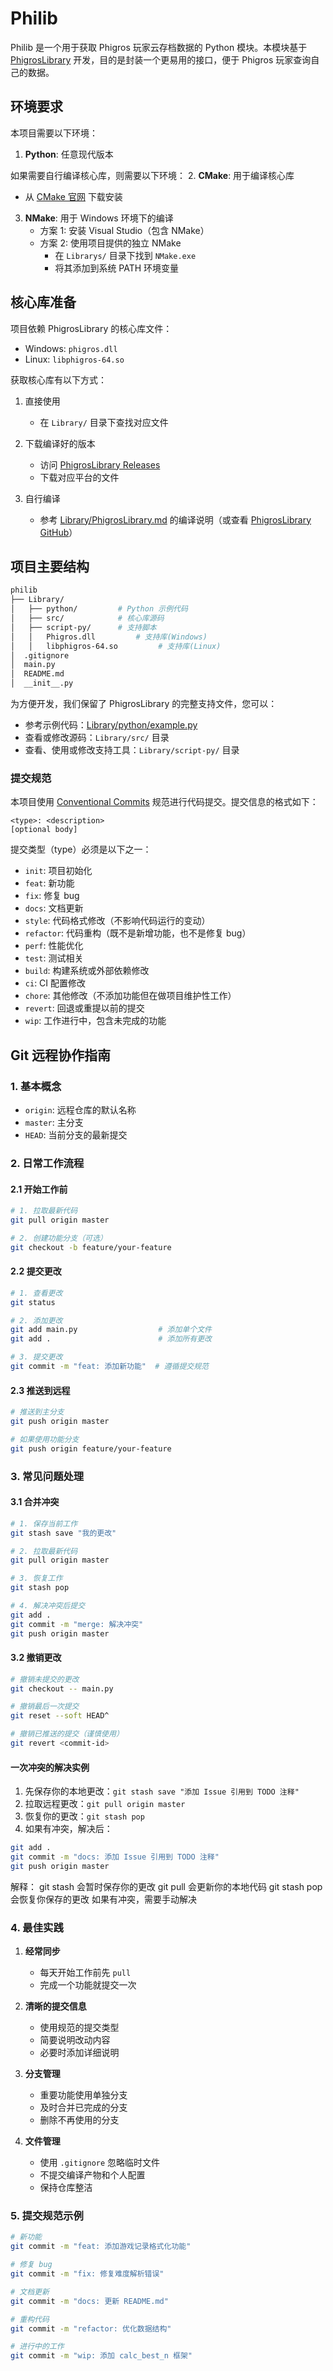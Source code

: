 # Philib

Philib 是一个用于获取 Phigros 玩家云存档数据的 Python 模块。本模块基于 [PhigrosLibrary](https://github.com/7aGiven/PhigrosLibrary) 开发，目的是封装一个更易用的接口，便于 Phigros 玩家查询自己的数据。

## 环境要求

本项目需要以下环境：

1. **Python**: 任意现代版本

如果需要自行编译核心库，则需要以下环境： 2. **CMake**: 用于编译核心库

- 从 [CMake 官网](https://cmake.org/download/) 下载安装

3. **NMake**: 用于 Windows 环境下的编译
   - 方案 1: 安装 Visual Studio（包含 NMake）
   - 方案 2: 使用项目提供的独立 NMake
     - 在 `Librarys/` 目录下找到 `NMake.exe`
     - 将其添加到系统 PATH 环境变量

## 核心库准备

项目依赖 PhigrosLibrary 的核心库文件：

- Windows: `phigros.dll`
- Linux: `libphigros-64.so`

获取核心库有以下方式：

1. 直接使用

   - 在 `Library/` 目录下查找对应文件

2. 下载编译好的版本

   - 访问 [PhigrosLibrary Releases](https://github.com/7aGiven/PhigrosLibrary/releases)
   - 下载对应平台的文件

3. 自行编译
   - 参考 [Library/PhigrosLibrary.md](Library/PhigrosLibrary.md) 的编译说明（或查看 [PhigrosLibrary GitHub](https://github.com/7aGiven/PhigrosLibrary/blob/main/PhigrosLibrary.md)）

## 项目主要结构

```bash
philib
├── Library/
│   ├── python/         # Python 示例代码
│   ├── src/            # 核心库源码
│   ├── script-py/      # 支持脚本
│   │   Phigros.dll         # 支持库(Windows)
│   │   libphigros-64.so         # 支持库(Linux)
│  .gitignore
│  main.py
│  README.md
│  __init__.py
```

为方便开发，我们保留了 PhigrosLibrary 的完整支持文件，您可以：

- 参考示例代码：[Library/python/example.py](Library/python/example.py)
- 查看或修改源码：`Library/src/` 目录
- 查看、使用或修改支持工具：`Library/script-py/` 目录

### 提交规范

本项目使用 [Conventional Commits](https://www.conventionalcommits.org/) 规范进行代码提交。提交信息的格式如下：

```
<type>: <description>
[optional body]
```

提交类型（type）必须是以下之一：

- `init`: 项目初始化
- `feat`: 新功能
- `fix`: 修复 bug
- `docs`: 文档更新
- `style`: 代码格式修改（不影响代码运行的变动）
- `refactor`: 代码重构（既不是新增功能，也不是修复 bug）
- `perf`: 性能优化
- `test`: 测试相关
- `build`: 构建系统或外部依赖修改
- `ci`: CI 配置修改
- `chore`: 其他修改（不添加功能但在做项目维护性工作）
- `revert`: 回退或重提以前的提交
- `wip`: 工作进行中，包含未完成的功能

## Git 远程协作指南

### 1. 基本概念

- `origin`: 远程仓库的默认名称
- `master`: 主分支
- `HEAD`: 当前分支的最新提交

### 2. 日常工作流程

#### 2.1 开始工作前

```bash
# 1. 拉取最新代码
git pull origin master

# 2. 创建功能分支（可选）
git checkout -b feature/your-feature
```

#### 2.2 提交更改

```bash
# 1. 查看更改
git status

# 2. 添加更改
git add main.py                  # 添加单个文件
git add .                        # 添加所有更改

# 3. 提交更改
git commit -m "feat: 添加新功能"  # 遵循提交规范
```

#### 2.3 推送到远程

```bash
# 推送到主分支
git push origin master

# 如果使用功能分支
git push origin feature/your-feature
```

### 3. 常见问题处理

#### 3.1 合并冲突

```bash
# 1. 保存当前工作
git stash save "我的更改"

# 2. 拉取最新代码
git pull origin master

# 3. 恢复工作
git stash pop

# 4. 解决冲突后提交
git add .
git commit -m "merge: 解决冲突"
git push origin master
```

#### 3.2 撤销更改

```bash
# 撤销未提交的更改
git checkout -- main.py

# 撤销最后一次提交
git reset --soft HEAD^

# 撤销已推送的提交（谨慎使用）
git revert <commit-id>
```

#### 一次冲突的解决实例

1. 先保存你的本地更改：`git stash save "添加 Issue 引用到 TODO 注释"`
2. 拉取远程更改：`git pull origin master`
3. 恢复你的更改：`git stash pop`
4. 如果有冲突，解决后：

```bash
git add .
git commit -m "docs: 添加 Issue 引用到 TODO 注释"
git push origin master
```

解释：
git stash 会暂时保存你的更改
git pull 会更新你的本地代码
git stash pop 会恢复你保存的更改
如果有冲突，需要手动解决

### 4. 最佳实践

1. **经常同步**

   - 每天开始工作前先 `pull`
   - 完成一个功能就提交一次

2. **清晰的提交信息**

   - 使用规范的提交类型
   - 简要说明改动内容
   - 必要时添加详细说明

3. **分支管理**

   - 重要功能使用单独分支
   - 及时合并已完成的分支
   - 删除不再使用的分支

4. **文件管理**
   - 使用 `.gitignore` 忽略临时文件
   - 不提交编译产物和个人配置
   - 保持仓库整洁

### 5. 提交规范示例

```bash
# 新功能
git commit -m "feat: 添加游戏记录格式化功能"

# 修复 bug
git commit -m "fix: 修复难度解析错误"

# 文档更新
git commit -m "docs: 更新 README.md"

# 重构代码
git commit -m "refactor: 优化数据结构"

# 进行中的工作
git commit -m "wip: 添加 calc_best_n 框架"
```
